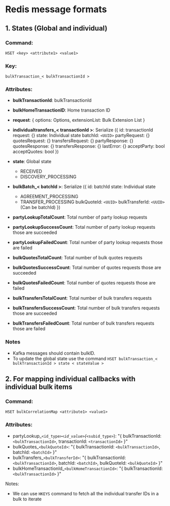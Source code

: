 # Redis message formats

## 1. States (Global and individual)

### Command:
```
HSET <key> <attribute1> <value1>
```
### Key:
```
bulkTransaction_< bulkTransactionId >
```

### Attributes:
- **bulkTransactionId**: bulkTransactionId
- **bulkHomeTransactionID**: Home transaction ID
- **request**: {
  options: Options,
  extensionList: Bulk Extension List
}

- **individualtransfers_< transactionId >**: Serialize ({
  id: transactionId
  request: {}
  state: Individual state
  batchId: `<UUID>`
  partyRequest: {}
  quotesRequest: {}
  transfersRequest: {}
  partyResponse: {}
  quotesResponse: {}
  transfersResponse: {}
  lastError: {}
  acceptParty: bool
  acceptQuotes: bool
})

- **state**: Global state
  - RECEIVED
  - DISCOVERY_PROCESSING

- **bulkBatch_< batchId >**: Serialize ({
  id: batchId
  state: Individual state
  - AGREEMENT_PROCESSING
  - TRANSFER_PROCESSING
  bulkQuoteId: `<UUID>`
  bulkTransferId: `<UUID>` (Can be batchId)
})

- **partyLookupTotalCount**: Total number of party lookup requests
- **partyLookupSuccessCount**: Total number of party lookup requests those are succeeded
- **partyLookupFailedCount**: Total number of party lookup requests those are failed

- **bulkQuotesTotalCount**: Total number of bulk quotes requests
- **bulkQuotesSuccessCount**: Total number of quotes requests those are succeeded
- **bulkQuotesFailedCount**: Total number of quotes requests those are failed

- **bulkTransfersTotalCount**: Total number of bulk transfers requests
- **bulkTransfersSuccessCount**: Total number of bulk transfers requests those are succeeded
- **bulkTransfersFailedCount**: Total number of bulk transfers requests those are failed


### Notes
- Kafka messages should contain bulkID.
- To update the global state use the command `HSET bulkTransaction_< bulkTransactionId > state < stateValue >`


## 2. For mapping individual callbacks with individual bulk items

### Command:
```
HSET bulkCorrelationMap <attribute1> <value1>
```

### Attributes:
- partyLookup_`<id_type>`_`<id_value>`(_`<subid_type>`): "{ bulkTransactionId: `<bulkTransactionId>`, transactionId: `<transactionId>` }"
- bulkQuotes_`<bulkQuoteId>`: "{ bulkTransactionId: `<bulkTransactionId>`, batchId: `<batchId>` }"
- bulkTransfers_`<bulkTransferId>`: "{ bulkTransactionId: `<bulkTransactionId>`, batchId: `<batchId>`, bulkQuoteId: `<bulkQuoteId>` }"
- bulkHomeTransactionId_`<bulkHomeTransactionId>`: "{ bulkTransactionId: `<bulkTransactionId>` }"


Notes:
- We can use `HKEYS` command to fetch all the individual transfer IDs in a bulk to iterate
